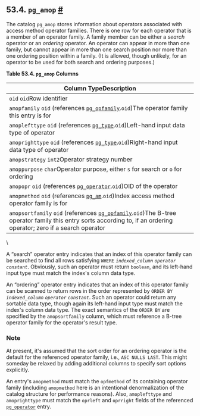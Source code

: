 ## 53.4. `pg_amop` [#](#CATALOG-PG-AMOP)

The catalog `pg_amop` stores information about operators associated with access method operator families. There is one row for each operator that is a member of an operator family. A family member can be either a *search* operator or an *ordering* operator. An operator can appear in more than one family, but cannot appear in more than one search position nor more than one ordering position within a family. (It is allowed, though unlikely, for an operator to be used for both search and ordering purposes.)

**Table 53.4. `pg_amop` Columns**

| Column TypeDescription                                                                                                                                                                                               |
| -------------------------------------------------------------------------------------------------------------------------------------------------------------------------------------------------------------------- |
| `oid` `oid`Row identifier                                                                                                                                                                                            |
| `amopfamily` `oid` (references [`pg_opfamily`](catalog-pg-opfamily "53.35. pg_opfamily").`oid`)The operator family this entry is for                                                                            |
| `amoplefttype` `oid` (references [`pg_type`](catalog-pg-type "53.64. pg_type").`oid`)Left-hand input data type of operator                                                                                      |
| `amoprighttype` `oid` (references [`pg_type`](catalog-pg-type "53.64. pg_type").`oid`)Right-hand input data type of operator                                                                                    |
| `amopstrategy` `int2`Operator strategy number                                                                                                                                                                        |
| `amoppurpose` `char`Operator purpose, either `s` for search or `o` for ordering                                                                                                                                      |
| `amopopr` `oid` (references [`pg_operator`](catalog-pg-operator "53.34. pg_operator").`oid`)OID of the operator                                                                                                 |
| `amopmethod` `oid` (references [`pg_am`](catalog-pg-am "53.3. pg_am").`oid`)Index access method operator family is for                                                                                          |
| `amopsortfamily` `oid` (references [`pg_opfamily`](catalog-pg-opfamily "53.35. pg_opfamily").`oid`)The B-tree operator family this entry sorts according to, if an ordering operator; zero if a search operator |

\

A “search” operator entry indicates that an index of this operator family can be searched to find all rows satisfying `WHERE` *`indexed_column`* *`operator`* *`constant`*. Obviously, such an operator must return `boolean`, and its left-hand input type must match the index's column data type.

An “ordering” operator entry indicates that an index of this operator family can be scanned to return rows in the order represented by `ORDER BY` *`indexed_column`* *`operator`* *`constant`*. Such an operator could return any sortable data type, though again its left-hand input type must match the index's column data type. The exact semantics of the `ORDER BY` are specified by the `amopsortfamily` column, which must reference a B-tree operator family for the operator's result type.

### Note

At present, it's assumed that the sort order for an ordering operator is the default for the referenced operator family, i.e., `ASC NULLS LAST`. This might someday be relaxed by adding additional columns to specify sort options explicitly.

An entry's `amopmethod` must match the `opfmethod` of its containing operator family (including `amopmethod` here is an intentional denormalization of the catalog structure for performance reasons). Also, `amoplefttype` and `amoprighttype` must match the `oprleft` and `oprright` fields of the referenced [`pg_operator`](catalog-pg-operator "53.34. pg_operator") entry.
